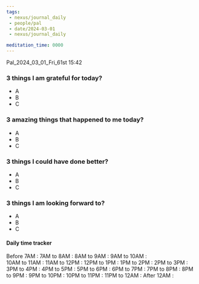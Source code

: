 ```yaml
---
tags:
 - nexus/journal_daily
 - people/pal
 - date/2024-03-01
 - nexus/journal_daily

meditation_time: 0000
---
```


Pal_2024_03_01_Fri_61st
15:42
### 3 things I am grateful for today?
- A
- B
- C

### 3 amazing things that happened to me today?
- A
- B
- C

### 3 things I could have done better?
- A
- B
- C

### 3 things I am looking forward to? 
- A
- B
- C

#### Daily time tracker
Before 7AM : 
7AM to 8AM :
8AM to 9AM :
9AM to 10AM :  
10AM to 11AM : 
11AM to 12PM : 
12PM to 1PM : 
1PM to 2PM : 
2PM to 3PM : 
3PM to 4PM : 
4PM to 5PM :
5PM to 6PM : 
6PM to 7PM : 
7PM to 8PM : 
8PM to 9PM : 
9PM to 10PM : 
10PM to 11PM :
11PM to 12AM :
After 12AM : 